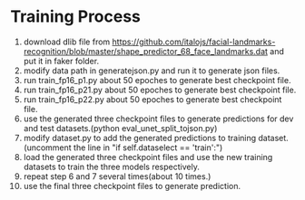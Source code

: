 # Training Process

1. download dlib file from https://github.com/italojs/facial-landmarks-recognition/blob/master/shape_predictor_68_face_landmarks.dat and put it in faker folder.
2. modify data path in generatejson.py and run it to generate json files.
3. run train_fp16_p1.py about 50 epoches to generate best checkpoint file.
4. run train_fp16_p21.py about 50 epoches to generate best checkpoint file.
5. run train_fp16_p22.py about 50 epoches to generate best checkpoint file.
6. use the generated three checkpoint files to generate  predictions for dev and test datasets.(python eval_unet_split_tojson.py)
7. modify dataset.py to add the generated predictions to training dataset.(uncomment the line in "if self.dataselect == 'train':")
8. load the generated three checkpoint files and use the new training datasets to train the three models respectively.
9. repeat step 6 and 7 several times(about 10 times.)
10. use the final three checkpoint files to generate prediction.

